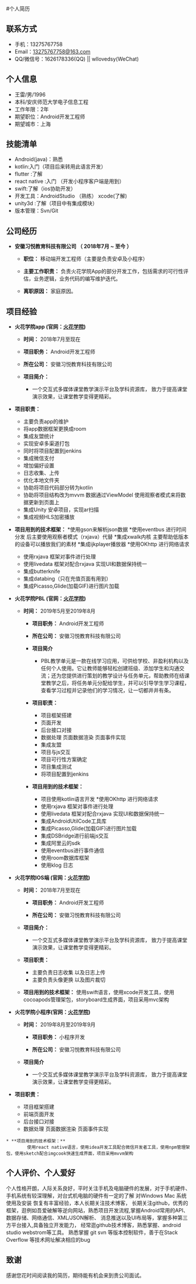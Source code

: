 #个人简历

## 联系方式

- 手机：13275767758
- Email：13275767758@163.com
- QQ/微信号：1626178336(QQ) || wllovedsy(WeChat)

## 个人信息
 - 王雷/男/1996
 - 本科/安庆师范大学电子信息工程
 - 工作年限：2年
 - 期望职位：Android开发工程师 
 - 期望城市：上海
 
 ## 技能清单
 - Android(java)：熟悉
 - kotlin:入门（项目后来转用此语言开发）
 - flutter :了解
 - react native :入门 （开发小程序客户端是用到）
 - swift:了解（ios协助开发）
 - 开发工具：AndroidStudio （熟练） xcode(了解)
 - unity3d :了解（项目中有集成模块）
 - 版本管理：Svn/Git
 
 ## 公司经历
  * **安徽习悦教育科技有限公司 （ 2018年7月 ~ 至今 ）**
  
    * **职位：** 移动端开发工程师（主要是负责安卓及小程序）
    
    * **主要工作职责：** 负责火花学院App的部分开发工作，包括需求的可行性评估，业务逻辑，业务代码的编写维护迭代。

    * **离职原因：** 家庭原因。
    
 ## 项目经验
 
 * **火花学院app (官网：[火花学院](https://www.huohuaschool.com/))**
   
    * **时间：** 2018年7月至现在
       
    * **项目职务：** Android开发工程师
       
     * **所在公司：** 安徽习悦教育科技有限公司
       
   * **项目简介：**
    
      * 一个交互式多媒体课堂教学演示平台及学科资源库， 致力于提高课堂演示效果，让课堂教学变得更精彩。
      
  * **项目职责：**

    * 主要负责app的维护
    * 将app数据框架更换成room
    * 集成友盟统计
    * 实现安卓多渠道打包
    * 同时将项目配置到jenkins
    * 集成微信支付
    * 增加偏好设置
    * 日志收集、上传
    * 优化本地文件夹
    * 协助将项目代码部分转为kotlin
    * 协助将项目结构改为mvvm 数据通过ViewModel 使用观察者模式来将数据更新到页面上
    * 集成Unity 安卓项目，实现ar扫描
    * 集成视频HLS加密播放
    
  * **项目用到的技术框架：**
    *使用gson来解析json数据
    *使用eventbus 进行时间分发 后主要使用观察者模式（rxjava）代替
    *集成xwalk内核 主要帮助低版本的设备可以播放我们的素材
    *集成ijkplayer播放器
    *使用OKhttp 进行网络请求
    * 使用rxjava 框架对事件进行处理
    * 使用livedata 框架对配合rxjava 实现UI和数据保持统一
    * 集成butterknife
    * 集成databing（只在充值页面有用到）
    * 集成Picasso,Glide(加载GIF)进行图片加载
    
   
 * **火花学院PBL (官网：[火花学院](https://www.huohuaschool.com/))**  
    
   * **时间：** 2019年5月至2019年8月
        
        * **项目职务：** Android开发工程师
                   
        * **所在公司：** 安徽习悦教育科技有限公司  
               
        * **项目简介**
             * PBL教学单元是一款在线学习应用，可供给学校、非盈利机构以及任何个人使用。它让教师能够轻松创建班级、添加学生和沟通交流；还为您提供进行策划的教学设计与任务单元，帮助教师在结课堂教学之后，将任务单元分配给学生，并可以引导学生学习课程，查看学习过程并记录他们的学习情况，让一切都井井有条。 
        
       * **项目职责：**
        
           * 项目框架搭建
           * 页面开发
           * 后台接口对接
           * 数据处理 页面数据渲染 页面事件实现
           * 集成友盟
           * 项目与js交互
           * 项目可行性方案确定 
           * 项目集成测试
           * 将项目配置到jenkins
           
        * **项目用到的技术框架：** 
            * 项目使用kotlin语言开发
            *使用OKhttp 进行网络请求
            * 使用rxjava 框架对事件进行处理
            * 使用livedata 框架对配合rxjava 实现UI和数据保持统一
            * 集成AndroidUtilCode工具库
            * 集成Picasso,Glide(加载GIF)进行图片加载
            * 集成DSBridge进行前端js交互
            * 集成阿里云的sdk
            * 使用eventbus进行事件通信
            * 使用room数据库框架
            * 使用klog 日志
    
    
  * **火花学院IOS端 (官网：[火花学院](https://www.huohuaschool.com/))**
      * **时间：** 2018年7月至现在
           
           * **项目职务：** Android开发工程师
           
           * **所在公司：** 安徽习悦教育科技有限公司
           
       * **项目简介：**
        
          * 一个交互式多媒体课堂教学演示平台及学科资源库， 致力于提高课堂演示效果，让课堂教学变得更精彩。
          
      * **项目职责：**
        
        * 主要负责日志收集 以及日志上传
        * 主要负责头像更换 以及图片裁切
       
       * **项目用到的技术框架：** 
        使用swift语言，使用xcode开发工具，使用cocoapods管理架包，storyboard生成界面，项目采用mvc架构
   
   
  * **火花学院小程序(官网：[火花学院](https://www.huohuaschool.com/))**
    
    * **时间：** 2019年8月至2019年9月
    
        * **项目职务：** 小程序开发
               
        * **所在公司：** 安徽习悦教育科技有限公司  
           
    * **项目简介**
         * 一个交互式多媒体课堂教学演示平台及学科资源库， 致力于提高课堂演示效果，让课堂教学变得更精彩。
    
   * **项目职责：**
    
       * 项目框架搭建
       * 前端页面开发
       * 后台接口对接
       * 数据处理 页面数据渲染 页面事件实现
       
    * **项目用到的技术框架：** 
            使用react native语言，使用idea开发工具配合微信开发者工具，使用npm管理架包，使用sketch配合imgcook快速生成界面，项目采用mvvm架构
 
    
 
 ## 个人评价、个人爱好
   个人性格开朗，人际关系良好，平时关注手机及电脑硬件的发展，对于手机硬件、手机系统有较深理解，对台式机电脑的硬件有一定的了解 对Windows Mac 系统使用及安装 恢复有丰富经验，本人长期关注技术博客，
   长期关注github，优秀的框架，逛例如吾爱破解等逆向网站，熟悉项目开发流程,掌握Android常用的API、数据存储、网络通信、XML/JSON解析、 消息推送以及UI布局等，掌握多种第三方平台接入,具备独立开发能力，
   经常逛github技术博客，熟悉掌握、android studio webstrom等工具。 熟悉掌握 git svn 等版本控制软件，善于在Stack Overflow 等技术网址解决相应的bug
 
 ## 致谢
 感谢您花时间阅读我的简历，期待能有机会来到贵公司面试。